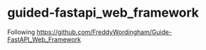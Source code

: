 # guided-fastapi_web_framework

Following https://github.com/FreddyWordingham/Guide-FastAPI_Web_Framework
